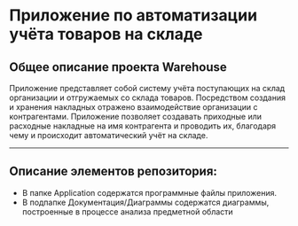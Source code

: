 # Приложение по автоматизации учёта товаров на складе

## Общее описание проекта Warehouse
Приложение представляет собой систему учёта поступающих на склад организации и отгружаемых со склада товаров. Посредством создания и хранения накладных отражено взаимодействие организации с контрагентами. Приложение позволяет создавать приходные или расходные накладные на имя контрагента и проводить их, благодаря чему и происходит автоматический учёт на складе.

***
## Описание элементов репозитория:
* В папке Application содержатся программные файлы приложения.
* В подпапке Документация/Диаграммы содержатся диаграммы, построенные в процессе анализа предметной области

